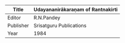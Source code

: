 |Title | Udayananirākaraṇam of Rantnakirti 
| --- | --- 
|Editor | R.N.Pandey
|Publisher | Srisatguru Publications
|Year | 1984